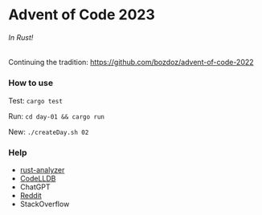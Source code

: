 # Advent of Code 2023

###### In Rust!

Continuing the tradition: https://github.com/bozdoz/advent-of-code-2022

### How to use

Test: `cargo test`

Run: `cd day-01 && cargo run`

New: `./createDay.sh 02`

### Help

- [rust-analyzer](https://marketplace.visualstudio.com/items?itemName=rust-lang.rust-analyzer)
- [CodeLLDB](https://marketplace.visualstudio.com/items?itemName=vadimcn.vscode-lldb)
- ChatGPT
- [Reddit](https://reddit.com/r/adventofcode)
- StackOverflow
